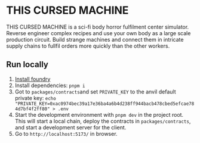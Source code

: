 # THIS CURSED MACHINE

THIS CURSED MACHINE is a sci-fi body horror fulfilment center simulator. Reverse engineer complex recipes and use your own body as a large scale production circuit. Build strange machines and connect them in intricate supply chains to fullfil orders more quickly than the other workers.

## Run locally

1. [Install foundry](https://getfoundry.sh/)
2. Install dependencies: `pnpm i`
3. Got to `packages/contracts`and set `PRIVATE_KEY` to the anvil default private key: `echo "PRIVATE_KEY=0xac0974bec39a17e36ba4a6b4d238ff944bacb478cbed5efcae784d7bf4f2ff80" > .env`
3. Start the development environment with `pnpm dev` in the project root. This will start a local chain, deploy the contracts in `packages/contracts`, and start a development server for the client.
4. Go to `http://localhost:5173/` in browser.